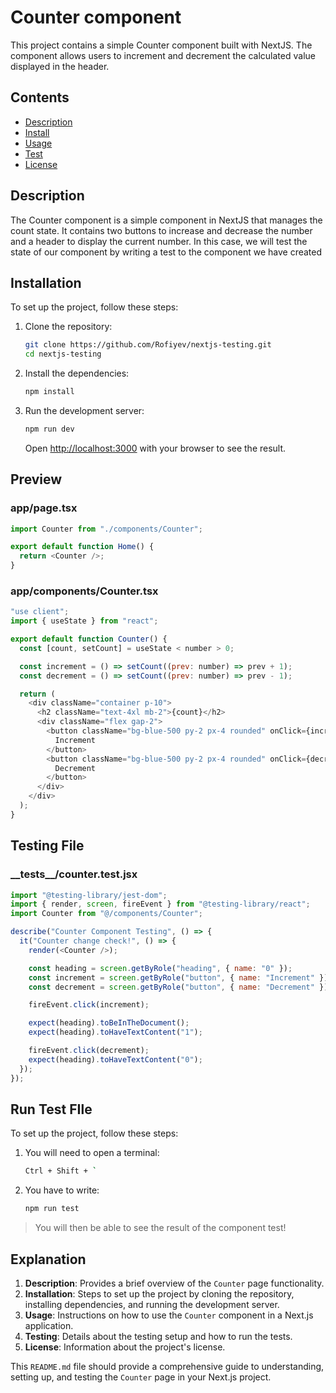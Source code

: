 # Counter component

This project contains a simple Counter component built with NextJS. The component allows users to increment and decrement the calculated value displayed in the header.

## Contents

- [Description](#description)
- [Install](#install)
- [Usage](#usage)
- [Test](#test)
- [License](#license)

## Description

The Counter component is a simple component in NextJS that manages the count state. It contains two buttons to increase and decrease the number and a header to display the current number. In this case, we will test the state of our component by writing a test to the component we have created

## Installation

To set up the project, follow these steps:

1. Clone the repository:

   ```bash
   git clone https://github.com/Rofiyev/nextjs-testing.git
   cd nextjs-testing
   ```

2. Install the dependencies:

   ```bash
   npm install
   ```

3. Run the development server:

   ```bash
   npm run dev
   ```

   Open [http://localhost:3000](http://localhost:3000) with your browser to see the result.

## Preview

### app/page.tsx

```javascript
import Counter from "./components/Counter";

export default function Home() {
  return <Counter />;
}
```

### app/components/Counter.tsx

```javascript
"use client";
import { useState } from "react";

export default function Counter() {
  const [count, setCount] = useState < number > 0;

  const increment = () => setCount((prev: number) => prev + 1);
  const decrement = () => setCount((prev: number) => prev - 1);

  return (
    <div className="container p-10">
      <h2 className="text-4xl mb-2">{count}</h2>
      <div className="flex gap-2">
        <button className="bg-blue-500 py-2 px-4 rounded" onClick={increment}>
          Increment
        </button>
        <button className="bg-blue-500 py-2 px-4 rounded" onClick={decrement}>
          Decrement
        </button>
      </div>
    </div>
  );
}
```

## Testing File

### \_\_tests\_\_/counter.test.jsx

```javascript
import "@testing-library/jest-dom";
import { render, screen, fireEvent } from "@testing-library/react";
import Counter from "@/components/Counter";

describe("Counter Component Testing", () => {
  it("Counter change check!", () => {
    render(<Counter />);

    const heading = screen.getByRole("heading", { name: "0" });
    const increment = screen.getByRole("button", { name: "Increment" });
    const decrement = screen.getByRole("button", { name: "Decrement" });

    fireEvent.click(increment);

    expect(heading).toBeInTheDocument();
    expect(heading).toHaveTextContent("1");

    fireEvent.click(decrement);
    expect(heading).toHaveTextContent("0");
  });
});
```

## Run Test FIle

To set up the project, follow these steps:

1. You will need to open a terminal:

   ```bash
   Ctrl + Shift + `
   ```

2. You have to write:

   ```bash
   npm run test
   ```

> You will then be able to see the result of the component test!

## Explanation

1. **Description**: Provides a brief overview of the `Counter` page functionality.
2. **Installation**: Steps to set up the project by cloning the repository, installing dependencies, and running the development server.
3. **Usage**: Instructions on how to use the `Counter` component in a Next.js application.
4. **Testing**: Details about the testing setup and how to run the tests.
5. **License**: Information about the project's license.

This `README.md` file should provide a comprehensive guide to understanding, setting up, and testing the `Counter` page in your Next.js project.
